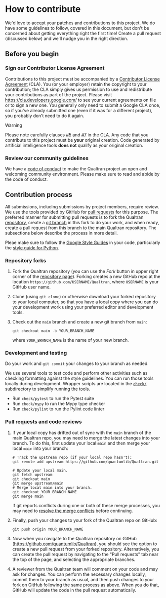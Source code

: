 # How to contribute

We'd love to accept your patches and contributions to this project. We do have
some guidelines to follow, covered in this document, but don't be concerned
about getting everything right the first time! Create a pull request (discussed
below) and we'll nudge you in the right direction.

## Before you begin

### Sign our Contributor License Agreement

Contributions to this project must be accompanied by a [Contributor License
Agreement](https://cla.developers.google.com/about) (CLA). You (or your
employer) retain the copyright to your contribution; the CLA simply gives us
permission to use and redistribute your contributions as part of the project.
Please visit https://cla.developers.google.com/ to see your current agreements
on file or to sign a new one. You generally only need to submit a Google CLA
once, so if you've already submitted one (even if it was for a different
project), you probably don't need to do it again.

> [!WARNING]
> Please note carefully clauses [#5](https://cla.developers.google.com/about/google-corporate#:~:text=You%20represent%20that%20each%20of%20Your%20Contributions%20is%20Your%20original%20creation)
> and [#7](https://cla.developers.google.com/about/google-corporate#:~:text=Should%20You%20wish%20to%20submit%20work%20that%20is%20not%20Your%20original%20creation%2C%20You%20may%20submit%20it%20to%20Google%20separately)
> in the CLA. Any code that you contribute to this project must be **your**
> original creation. Code generated by artificial intelligence tools **does
> not** qualify as your original creation.

### Review our community guidelines

We have a [code of conduct](CODE_OF_CONDUCT.md) to make the Qualtran project an
open and welcoming community environment. Please make sure to read and abide by
the code of conduct.

## Contribution process

All submissions, including submissions by project members, require review. We
use the tools provided by GitHub for [pull
requests](https://help.github.com/articles/about-pull-requests/) for this
purpose. The preferred manner for submitting pull requests is to fork the
Qualtran [repository](https://github.com/quantumlib/Qualtran), create a [git
branch](https://git-scm.com/book/en/v2/Git-Branching-Branches-in-a-Nutshell)
in this fork to do your work, and when ready, create a pull request from this
branch to the main Qualtran repository. The subsections below describe the
process in more detail.

Pleae make sure to follow the [Google Style
Guides](https://google.github.io/styleguide/) in your code, particularly the
[style guide for Python](https://google.github.io/styleguide/pyguide.html).

### Repository forks

1.  Fork the Qualtran repository (you can use the _Fork_ button in upper right
    corner of the [repository page](https://github.com/quantumlib/Qualtran)).
    Forking creates a new GitHub repo at the location
    `https://github.com/USERNAME/Qualtran`, where `USERNAME` is your GitHub
    user name.

1.  Clone (using `git clone`) or otherwise download your forked repository to
    your local computer, so that you have a local copy where you can do your
    development work using your preferred editor and development tools.

1.  Check out the `main` branch and create a new git branch from `main`:

    ```shell
    git checkout main -b YOUR_BRANCH_NAME
    ```

    where `YOUR_BRANCH_NAME` is the name of your new branch.

### Development and testing

Do your work and `git commit` your changes to your branch as needed.

We use several tools to test code and perform other activities such as
checking formatting against the style guidelines. You can run those tools
locally during development. Wrapper scripts are located in the
[`check/`](./check/) subdirectory to simplify running the tools.

*   Run `check/pytest` to run the Pytest suite
*   Run `check/mypy` to run the Mypy type checker
*   Run `check/pylint` to run the Pylint code linter

### Pull requests and code reviews

1.  If your local copy has drifted out of sync with the `main` branch of the
    main Qualtran repo, you may need to merge the latest changes into your
    branch. To do this, first update your local `main` and then merge your
    local `main` into your branch:

    ```shell
    # Track the upstream repo (if your local repo hasn't):
    git remote add upstream https://github.com/quantumlib/Qualtran.git

    # Update your local main.
    git fetch upstream
    git checkout main
    git merge upstream/main
    # Merge local main into your branch.
    git checkout YOUR_BRANCH_NAME
    git merge main
    ```

    If git reports conflicts during one or both of these merge processes, you
    may need to [resolve the merge conflicts](
    https://docs.github.com/articles/about-merge-conflicts) before continuing.

1.  Finally, push your changes to your fork of the Qualtran repo on GitHub:

    ```shell
    git push origin YOUR_BRANCH_NAME
    ```

1.  Now when you navigate to the Qualtran repository on GitHub
    (https://github.com/quantumlib/Qualtran), you should see the option to
    create a new pull request from your forked repository. Alternatively, you
    can create the pull request by navigating to the "Pull requests" tab near
    the top of the page, and selecting the appropriate branches.

1.  A reviewer from the Qualtran team will comment on your code and may ask for
    changes. You can perform the necessary changes locally, commit them to your
    branch as usual, and then push changes to your fork on GitHub following the
    same process as above. When you do that, GitHub will update the code in the
    pull request automatically.
